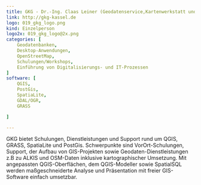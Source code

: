 ```yaml
---
title: GKG - Dr.-Ing. Claas Leiner (Geodatenservice,Kartenwerkstatt und Gis-Schule)
link: http://gkg-kassel.de
logo: 019_gkg_logo.png
kind: Einzelperson
logo2x: 019_gkg_logo@2x.png
categories: [
    Geodatenbanken,
    Desktop-Anwendungen,
    OpenStreetMap,
    Schulungen/Workshops,
	Einführung von Digitalisierungs- und IT-Prozessen
]
software: [
   	QGIS, 
	PostGis,
	SpatiaLite,
	GDAL/OGR,
	GRASS

]

---
```


GKG bietet Schulungen, Dienstleistungen und Support rund um QGIS, GRASS, SpatiaLite und PostGis.
Schwerpunkte sind VorOrt-Schulungen, Support, der Aufbau von GIS-Projekten sowie Geodaten-Dienstleistungen z.B zu ALKIS und OSM-Daten inklusive kartographischer Umsetzung.
Mit angepassten QGIS-Oberflächen, dem QGIS-Modeller sowie SpatialSQL werden maßgeschneiderte Analyse und Präsentation mit freier GIS-Software einfach umsetzbar.
